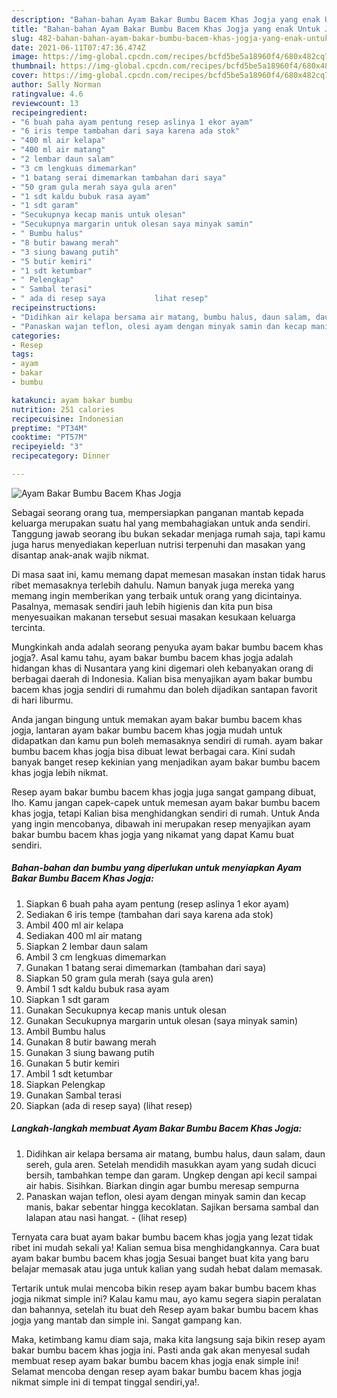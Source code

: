 ```yaml
---
description: "Bahan-bahan Ayam Bakar Bumbu Bacem Khas Jogja yang enak Untuk Jualan"
title: "Bahan-bahan Ayam Bakar Bumbu Bacem Khas Jogja yang enak Untuk Jualan"
slug: 482-bahan-bahan-ayam-bakar-bumbu-bacem-khas-jogja-yang-enak-untuk-jualan
date: 2021-06-11T07:47:36.474Z
image: https://img-global.cpcdn.com/recipes/bcfd5be5a18960f4/680x482cq70/ayam-bakar-bumbu-bacem-khas-jogja-foto-resep-utama.jpg
thumbnail: https://img-global.cpcdn.com/recipes/bcfd5be5a18960f4/680x482cq70/ayam-bakar-bumbu-bacem-khas-jogja-foto-resep-utama.jpg
cover: https://img-global.cpcdn.com/recipes/bcfd5be5a18960f4/680x482cq70/ayam-bakar-bumbu-bacem-khas-jogja-foto-resep-utama.jpg
author: Sally Norman
ratingvalue: 4.6
reviewcount: 13
recipeingredient:
- "6 buah paha ayam pentung resep aslinya 1 ekor ayam"
- "6 iris tempe tambahan dari saya karena ada stok"
- "400 ml air kelapa"
- "400 ml air matang"
- "2 lembar daun salam"
- "3 cm lengkuas dimemarkan"
- "1 batang serai dimemarkan tambahan dari saya"
- "50 gram gula merah saya gula aren"
- "1 sdt kaldu bubuk rasa ayam"
- "1 sdt garam"
- "Secukupnya kecap manis untuk olesan"
- "Secukupnya margarin untuk olesan saya minyak samin"
- " Bumbu halus"
- "8 butir bawang merah"
- "3 siung bawang putih"
- "5 butir kemiri"
- "1 sdt ketumbar"
- " Pelengkap"
- " Sambal terasi"
- " ada di resep saya           lihat resep"
recipeinstructions:
- "Didihkan air kelapa bersama air matang, bumbu halus, daun salam, daun sereh, gula aren. Setelah mendidih masukkan ayam yang sudah dicuci bersih, tambahkan tempe dan garam. Ungkep dengan api kecil sampai air habis. Sisihkan. Biarkan dingin agar bumbu meresap sempurna"
- "Panaskan wajan teflon, olesi ayam dengan minyak samin dan kecap manis, bakar sebentar hingga kecoklatan. Sajikan bersama sambal dan lalapan atau nasi hangat.           (lihat resep)"
categories:
- Resep
tags:
- ayam
- bakar
- bumbu

katakunci: ayam bakar bumbu 
nutrition: 251 calories
recipecuisine: Indonesian
preptime: "PT34M"
cooktime: "PT57M"
recipeyield: "3"
recipecategory: Dinner

---
```



![Ayam Bakar Bumbu Bacem Khas Jogja](https://img-global.cpcdn.com/recipes/bcfd5be5a18960f4/680x482cq70/ayam-bakar-bumbu-bacem-khas-jogja-foto-resep-utama.jpg)

Sebagai seorang orang tua, mempersiapkan panganan mantab kepada keluarga merupakan suatu hal yang membahagiakan untuk anda sendiri. Tanggung jawab seorang ibu bukan sekadar menjaga rumah saja, tapi kamu juga harus menyediakan keperluan nutrisi terpenuhi dan masakan yang disantap anak-anak wajib nikmat.

Di masa  saat ini, kamu memang dapat memesan masakan instan tidak harus ribet memasaknya terlebih dahulu. Namun banyak juga mereka yang memang ingin memberikan yang terbaik untuk orang yang dicintainya. Pasalnya, memasak sendiri jauh lebih higienis dan kita pun bisa menyesuaikan makanan tersebut sesuai masakan kesukaan keluarga tercinta. 



Mungkinkah anda adalah seorang penyuka ayam bakar bumbu bacem khas jogja?. Asal kamu tahu, ayam bakar bumbu bacem khas jogja adalah hidangan khas di Nusantara yang kini digemari oleh kebanyakan orang di berbagai daerah di Indonesia. Kalian bisa menyajikan ayam bakar bumbu bacem khas jogja sendiri di rumahmu dan boleh dijadikan santapan favorit di hari liburmu.

Anda jangan bingung untuk memakan ayam bakar bumbu bacem khas jogja, lantaran ayam bakar bumbu bacem khas jogja mudah untuk didapatkan dan kamu pun boleh memasaknya sendiri di rumah. ayam bakar bumbu bacem khas jogja bisa dibuat lewat berbagai cara. Kini sudah banyak banget resep kekinian yang menjadikan ayam bakar bumbu bacem khas jogja lebih nikmat.

Resep ayam bakar bumbu bacem khas jogja juga sangat gampang dibuat, lho. Kamu jangan capek-capek untuk memesan ayam bakar bumbu bacem khas jogja, tetapi Kalian bisa menghidangkan sendiri di rumah. Untuk Anda yang ingin mencobanya, dibawah ini merupakan resep menyajikan ayam bakar bumbu bacem khas jogja yang nikamat yang dapat Kamu buat sendiri.

<!--inarticleads1-->

##### Bahan-bahan dan bumbu yang diperlukan untuk menyiapkan Ayam Bakar Bumbu Bacem Khas Jogja:

1. Siapkan 6 buah paha ayam pentung (resep aslinya 1 ekor ayam)
1. Sediakan 6 iris tempe (tambahan dari saya karena ada stok)
1. Ambil 400 ml air kelapa
1. Sediakan 400 ml air matang
1. Siapkan 2 lembar daun salam
1. Ambil 3 cm lengkuas dimemarkan
1. Gunakan 1 batang serai dimemarkan (tambahan dari saya)
1. Siapkan 50 gram gula merah (saya gula aren)
1. Ambil 1 sdt kaldu bubuk rasa ayam
1. Siapkan 1 sdt garam
1. Gunakan Secukupnya kecap manis untuk olesan
1. Gunakan Secukupnya margarin untuk olesan (saya minyak samin)
1. Ambil  Bumbu halus
1. Gunakan 8 butir bawang merah
1. Gunakan 3 siung bawang putih
1. Gunakan 5 butir kemiri
1. Ambil 1 sdt ketumbar
1. Siapkan  Pelengkap
1. Gunakan  Sambal terasi
1. Siapkan  (ada di resep saya)           (lihat resep)




<!--inarticleads2-->

##### Langkah-langkah membuat Ayam Bakar Bumbu Bacem Khas Jogja:

1. Didihkan air kelapa bersama air matang, bumbu halus, daun salam, daun sereh, gula aren. Setelah mendidih masukkan ayam yang sudah dicuci bersih, tambahkan tempe dan garam. Ungkep dengan api kecil sampai air habis. Sisihkan. Biarkan dingin agar bumbu meresap sempurna
1. Panaskan wajan teflon, olesi ayam dengan minyak samin dan kecap manis, bakar sebentar hingga kecoklatan. Sajikan bersama sambal dan lalapan atau nasi hangat. -           (lihat resep)




Ternyata cara buat ayam bakar bumbu bacem khas jogja yang lezat tidak ribet ini mudah sekali ya! Kalian semua bisa menghidangkannya. Cara buat ayam bakar bumbu bacem khas jogja Sesuai banget buat kita yang baru belajar memasak atau juga untuk kalian yang sudah hebat dalam memasak.

Tertarik untuk mulai mencoba bikin resep ayam bakar bumbu bacem khas jogja nikmat simple ini? Kalau kamu mau, ayo kamu segera siapin peralatan dan bahannya, setelah itu buat deh Resep ayam bakar bumbu bacem khas jogja yang mantab dan simple ini. Sangat gampang kan. 

Maka, ketimbang kamu diam saja, maka kita langsung saja bikin resep ayam bakar bumbu bacem khas jogja ini. Pasti anda gak akan menyesal sudah membuat resep ayam bakar bumbu bacem khas jogja enak simple ini! Selamat mencoba dengan resep ayam bakar bumbu bacem khas jogja nikmat simple ini di tempat tinggal sendiri,ya!.

